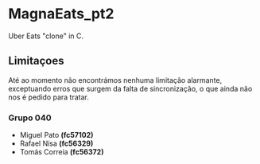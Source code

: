 # MagnaEats_pt2

Uber Eats "clone" in C.

## Limitaçoes
Até ao momento não encontrámos nenhuma limitação alarmante, exceptuando erros que surgem da falta de sincronização, o que ainda não nos é pedido para tratar.

### Grupo **040**
- Miguel Pato **(fc57102)**
- Rafael Nisa **(fc56329)**
- Tomás Correia **(fc56372)**
